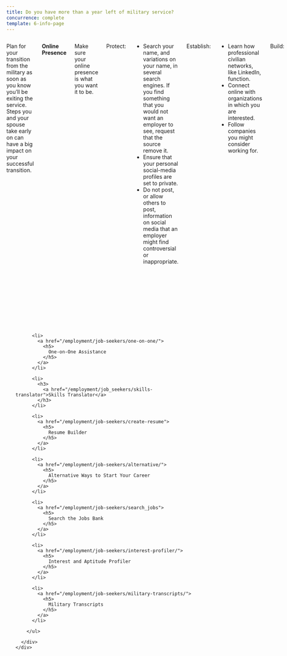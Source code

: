 ```yaml
---
title: Do you have more than a year left of military service?
concurrence: complete
template: 6-info-page
---
```


<div class="main" role="main" markdown="0">

<div class="section one" markdown="0">
<div class="primary" markdown="0">
<div class="row" markdown="0">
<div class="small-12 columns usa-content" markdown="1">

Plan for your transition from the military as soon as you know you’ll be exiting the service. Steps you and your spouse take early on can have a big impact on your successful transition.

**Online Presence**

Make sure your online presence is what you want it to be.

Protect:
- Search your name, and variations on your name, in several search engines. If you find something that you would not want an employer to see, request that the source remove it. 
- Ensure that your personal social-media profiles are set to private.
- Do not post, or allow others to post, information on social media that an employer might find controversial or inappropriate.

Establish:
- Learn how professional civilian networks, like LinkedIn, function. 
- Connect online with organizations in which you are interested. 
- Follow companies you might consider working for.

Build:
- Start establishing your network long before you begin your job search.
- Maintain your network presence. Regularly contribute to your network page with thoughtful, professional content, or share the professional content of others you find interesting. 

**Consider More Education**

- Decide if pursuing a college degree, an advanced degree, or a vocational technical degree is the right path for you. 
- Begin researching schools and programs that will help you reach your goals.
- Consider [alternative options](/employment/job-seekers/alternative/) such as on-the-job training or an apprenticeship. 
- Research how to access your [GI Bill benefits](/education/gi-bill/) and the financial impact of pursuing an education versus a career. 


**Résumé Building**

Your résumé is a living document. Visit a [VA Employment Center](/veterans-employment-center/) and get help preparing yours in the right format for the type of job you want.

Basic tips:
- Your résumé should be one to two pages for every ten years of work experience. The exception to this rule is for a [Federal Job Application](/_dummy-placeholder.html). 
- Build your general résumé, following a standard format. Your post-education office will have more information as well as sample résumé templates.
- Keep your résumé updated during your military career.
- Have a basic cover letter for each résumé type

**Ramp Up Before You Begin Searching for a Job**

Start a list of fields that interest you. A resource for this is the [Interest Profiler](/employment/job-seekers/interest-profiler/).


</div>
</div>
</div>

<div class="navigation">
  <div class="row">
    <div class="small-12 columns">
        <ul class="small-block-grid-1 medium-block-grid-3 cards small">

          <li>
            <a href="/employment/job-seekers/one-on-one/">
              <h5>
                One-on-One Assistance
              </h5>
            </a>
          </li>

          <li>
            <h3>
              <a href="/employment/job_seekers/skills-translator">Skills Translator</a>
            </h3>
          </li>  

          <li>
            <a href="/employment/job-seekers/create-resume">
              <h5>
                Resume Builder
              </h5>
            </a>
          </li>

          <li>
            <a href="/employment/job-seekers/alternative/">
              <h5>
                Alternative Ways to Start Your Career
              </h5>
            </a>
          </li>  

          <li>
            <a href="/employment/job-seekers/search_jobs">
              <h5>
                Search the Jobs Bank
              </h5>
            </a>
          </li>

          <li>
            <a href="/employment/job-seekers/interest-profiler/">
              <h5>
                Interest and Aptitude Profiler
              </h5>
            </a>
          </li>

          <li>
            <a href="/employment/job-seekers/military-transcripts/">
              <h5>
                Military Transcripts
              </h5>
            </a>
          </li>    

        </ul>  

      </div>
    </div>  
  </div>

  </div>
</div>
